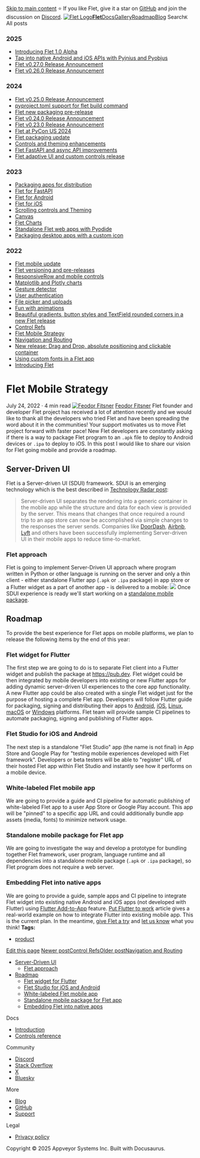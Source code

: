 [Skip to main content](https://flet.dev/blog/flet-mobile-strategy/#__docusaurus_skipToContent_fallback)
⭐️ If you like Flet, give it a star on [GitHub](https://github.com/flet-dev/flet) and join the discussion on [Discord](https://discord.gg/dzWXP8SHG8).
[![Flet Logo](https://flet.dev/img/logo.svg)**Flet**](https://flet.dev/)[Docs](https://flet.dev/docs/)[Gallery](https://flet.dev/gallery)[Roadmap](https://flet.dev/roadmap)[Blog](https://flet.dev/blog)
[](https://github.com/flet-dev/flet)
Search`K`
All posts
### 2025
  * [Introducing Flet 1.0 Alpha](https://flet.dev/blog/introducing-flet-1-0-alpha)
  * [Tap into native Android and iOS APIs with Pyjnius and Pyobjus](https://flet.dev/blog/tap-into-native-android-and-ios-apis-with-Pyjnius-and-pyobjus)
  * [Flet v0.27.0 Release Announcement](https://flet.dev/blog/flet-v-0-27-release-announcement)
  * [Flet v0.26.0 Release Announcement](https://flet.dev/blog/flet-v-0-26-release-announcement)


### 2024
  * [Flet v0.25.0 Release Announcement](https://flet.dev/blog/flet-v-0-25-release-announcement)
  * [pyproject.toml support for flet build command](https://flet.dev/blog/pyproject-toml-support-for-flet-build-command)
  * [Flet new packaging pre-release](https://flet.dev/blog/flet-new-packaging-pre-release)
  * [Flet v0.24.0 Release Announcement](https://flet.dev/blog/flet-v-0-24-release-announcement)
  * [Flet v0.23.0 Release Announcement](https://flet.dev/blog/flet-v-0-23-release-announcement)
  * [Flet at PyCon US 2024](https://flet.dev/blog/flet-at-pycon-us-2024)
  * [Flet packaging update](https://flet.dev/blog/flet-packaging-update)
  * [Controls and theming enhancements](https://flet.dev/blog/controls-and-theming-enhancements)
  * [Flet FastAPI and async API improvements](https://flet.dev/blog/flet-fastapi-and-async-api-improvements)
  * [Flet adaptive UI and custom controls release](https://flet.dev/blog/flet-adaptive-and-custom-controls)


### 2023
  * [Packaging apps for distribution](https://flet.dev/blog/packaging-apps-for-distribution)
  * [Flet for FastAPI](https://flet.dev/blog/flet-for-fastapi)
  * [Flet for Android](https://flet.dev/blog/flet-for-android)
  * [Flet for iOS](https://flet.dev/blog/flet-for-ios)
  * [Scrolling controls and Theming](https://flet.dev/blog/scrolling-controls-and-theming)
  * [Canvas](https://flet.dev/blog/canvas)
  * [Flet Charts](https://flet.dev/blog/flet-charts)
  * [Standalone Flet web apps with Pyodide](https://flet.dev/blog/standalone-flet-web-apps-with-pyodide)
  * [Packaging desktop apps with a custom icon](https://flet.dev/blog/packaging-desktop-apps-with-custom-icon)


### 2022
  * [Flet mobile update](https://flet.dev/blog/flet-mobile-update)
  * [Flet versioning and pre-releases](https://flet.dev/blog/flet-versioning-and-pre-releases)
  * [ResponsiveRow and mobile controls](https://flet.dev/blog/responsive-row-and-mobile-controls)
  * [Matplotlib and Plotly charts](https://flet.dev/blog/matplotlib-and-plotly-charts)
  * [Gesture detector](https://flet.dev/blog/gesture-detector)
  * [User authentication](https://flet.dev/blog/user-authentication)
  * [File picker and uploads](https://flet.dev/blog/file-picker-and-uploads)
  * [Fun with animations](https://flet.dev/blog/fun-with-animations)
  * [Beautiful gradients, button styles and TextField rounded corners in a new Flet release](https://flet.dev/blog/gradients-button-textfield-styles)
  * [Control Refs](https://flet.dev/blog/control-refs)
  * [Flet Mobile Strategy](https://flet.dev/blog/flet-mobile-strategy)
  * [Navigation and Routing](https://flet.dev/blog/navigation-and-routing)
  * [New release: Drag and Drop, absolute positioning and clickable container](https://flet.dev/blog/drag-and-drop-release)
  * [Using custom fonts in a Flet app](https://flet.dev/blog/using-custom-fonts-in-flet-app)
  * [Introducing Flet](https://flet.dev/blog/introducing-flet)


# Flet Mobile Strategy
July 24, 2022 · 4 min read
[![Feodor Fitsner](https://avatars0.githubusercontent.com/u/5041459?s=400&v=4)](ttps://github.com/FeodorFitsner)
[Feodor Fitsner](ttps://github.com/FeodorFitsner)
Flet founder and developer
[](https://github.com/FeodorFitsner "GitHub")[](https://x.com/fletdev "X")
Flet project has received a lot of attention recently and we would like to thank all the developers who tried Flet and have been spreading the word about it in the communities! Your support motivates us to move Flet project forward with faster pace!
New Flet developers are constantly asking if there is a way to package Flet program to an `.apk` file to deploy to Android devices or `.ipa` to deploy to iOS.
In this post I would like to share our vision for Flet going mobile and provide a roadmap.
## Server-Driven UI[​](https://flet.dev/blog/flet-mobile-strategy/#server-driven-ui "Direct link to Server-Driven UI")
Flet is a Server-driven UI (SDUI) framework. SDUI is an emerging technology which is the best described in [Technology Radar post](https://www.thoughtworks.com/en-ca/radar/techniques/server-driven-ui):
> Server-driven UI separates the rendering into a generic container in the mobile app while the structure and data for each view is provided by the server. This means that changes that once required a round trip to an app store can now be accomplished via simple changes to the responses the server sends.
Companies like [DoorDash](https://doordash.engineering/2021/08/24/improving-development-velocity-with-generic-server-driven-ui-components/), [Airbnb](https://medium.com/airbnb-engineering/a-deep-dive-into-airbnbs-server-driven-ui-system-842244c5f5), [Lyft](https://podcasts.apple.com/us/podcast/server-driven-ui-with-kevin-fang-jeff-hurray/id1453587931?i=1000509742062) and others have been successfully implementing Server-driven UI in their mobile apps to reduce time-to-market.
### Flet approach[​](https://flet.dev/blog/flet-mobile-strategy/#flet-approach "Direct link to Flet approach")
Flet is going to implement Server-Driven UI approach where program written in Python or other language is running on the server and only a thin client - either standalone Flutter app (`.apk` or `.ipa` package) in app store or a Flutter widget as a part of another app - is delivered to a mobile:
![](https://flet.dev/img/docs/getting-started/flet-highlevel-diagram.svg)
Once SDUI experience is ready we'll start working on a [standalone mobile package](https://flet.dev/blog/flet-mobile-strategy/#standalone-mobile-package-for-flet-app).
## Roadmap[​](https://flet.dev/blog/flet-mobile-strategy/#roadmap "Direct link to Roadmap")
To provide the best experience for Flet apps on mobile platforms, we plan to release the following items by the end of this year:
### Flet widget for Flutter[​](https://flet.dev/blog/flet-mobile-strategy/#flet-widget-for-flutter "Direct link to Flet widget for Flutter")
The first step we are going to do is to separate Flet client into a Flutter widget and publish the package at <https://pub.dev>. Flet widget could be then integrated by mobile developers into existing or new Flutter apps for adding dynamic server-driven UI experiences to the core app functionality. A new Flutter app could be also created with a single Flet widget just for the purpose of hosting a complete Flet app.
Developers will follow Flutter guide for packaging, signing and distributing their apps to [Android](https://docs.flutter.dev/deployment/android), [iOS](https://docs.flutter.dev/deployment/ios), [Linux](https://docs.flutter.dev/deployment/linux), [macOS](https://docs.flutter.dev/deployment/macos) or [Windows](https://docs.flutter.dev/deployment/windows) platforms.
Flet team will provide sample CI pipelines to automate packaging, signing and publishing of Flutter apps.
### Flet Studio for iOS and Android[​](https://flet.dev/blog/flet-mobile-strategy/#flet-studio-for-ios-and-android "Direct link to Flet Studio for iOS and Android")
The next step is a standalone "Flet Studio" app (the name is not final) in App Store and Google Play for "testing mobile experiences developed with Flet framework". Developers or beta testers will be able to "register" URL of their hosted Flet app within Flet Studio and instantly see how it performs on a mobile device.
### White-labeled Flet mobile app[​](https://flet.dev/blog/flet-mobile-strategy/#white-labeled-flet-mobile-app "Direct link to White-labeled Flet mobile app")
We are going to provide a guide and CI pipeline for automatic publishing of white-labeled Flet app to a user App Store or Google Play account. This app will be "pinned" to a specific app URL and could additionally bundle app assets (media, fonts) to minimize network usage.
### Standalone mobile package for Flet app[​](https://flet.dev/blog/flet-mobile-strategy/#standalone-mobile-package-for-flet-app "Direct link to Standalone mobile package for Flet app")
We are going to investigate the way and develop a prototype for bundling together Flet framework, user program, language runtime and all dependencies into a standalone mobile package (`.apk` or `.ipa` package), so Flet program does not require a web server.
### Embedding Flet into native apps[​](https://flet.dev/blog/flet-mobile-strategy/#embedding-flet-into-native-apps "Direct link to Embedding Flet into native apps")
We are going to provide a guide, sample apps and CI pipeline to integrate Flet widget into existing native Android and iOS apps (not developed with Flutter) using [Flutter Add-to-App](https://docs.flutter.dev/development/add-to-app) feature. [Put Flutter to work](https://medium.com/flutter/put-flutter-to-work-95f5fdcc592e) article gives a real-world example on how to integrate Flutter into existing mobile app.
This is the current plan.
In the meantime, [give Flet a try](https://flet.dev/docs) and [let us know](https://discord.gg/dzWXP8SHG8) what you think!
**Tags:**
  * [product](https://flet.dev/blog/tags/product)


[Edit this page](https://github.com/flet-dev/website/edit/main/blog/2022-07-24-flet-mobile-strategy.md)
[Newer postControl Refs](https://flet.dev/blog/control-refs)[Older postNavigation and Routing](https://flet.dev/blog/navigation-and-routing)
  * [Server-Driven UI](https://flet.dev/blog/flet-mobile-strategy/#server-driven-ui)
    * [Flet approach](https://flet.dev/blog/flet-mobile-strategy/#flet-approach)
  * [Roadmap](https://flet.dev/blog/flet-mobile-strategy/#roadmap)
    * [Flet widget for Flutter](https://flet.dev/blog/flet-mobile-strategy/#flet-widget-for-flutter)
    * [Flet Studio for iOS and Android](https://flet.dev/blog/flet-mobile-strategy/#flet-studio-for-ios-and-android)
    * [White-labeled Flet mobile app](https://flet.dev/blog/flet-mobile-strategy/#white-labeled-flet-mobile-app)
    * [Standalone mobile package for Flet app](https://flet.dev/blog/flet-mobile-strategy/#standalone-mobile-package-for-flet-app)
    * [Embedding Flet into native apps](https://flet.dev/blog/flet-mobile-strategy/#embedding-flet-into-native-apps)


Docs
  * [Introduction](https://flet.dev/docs)
  * [Controls reference](https://flet.dev/docs/controls)


Community
  * [Discord](https://discord.gg/dzWXP8SHG8)
  * [Stack Overflow](https://stackoverflow.com/questions/tagged/flet)
  * [X](https://x.com/fletdev)
  * [Bluesky](https://bsky.app/profile/fletdev.bsky.social)


More
  * [Blog](https://flet.dev/blog)
  * [GitHub](https://github.com/flet-dev/flet)
  * [Support](https://flet.dev/support)


Legal
  * [Privacy policy](https://flet.dev/privacy-policy)


Copyright © 2025 Appveyor Systems Inc. Built with Docusaurus.

